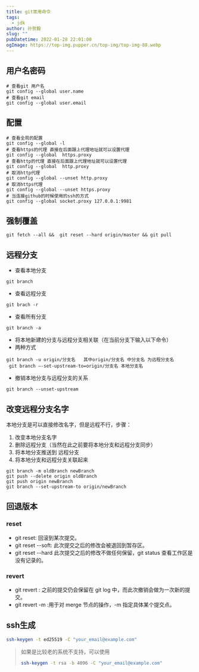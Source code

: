 ```yaml
---
title: git常用命令
tags:
  - jdk
author: 孙贺毅
slug: ""
pubDatetime: 2022-01-28 22:01:00
ogImage: https://top-img.pupper.cn/top-img/top-img-88.webp
---
```


## 用户名密码

```git
# 查看git 用户名
git config --global user.name
# 查看git email
git config --global user.email
```

## 配置

```git
# 查看全局的配置
git config --global -l
# 查看https的代理 直接在后面跟上代理地址就可以设置代理
git config --global  https.proxy
# 查看http的代理 直接在后面跟上代理地址就可以设置代理
git config --global  http.proxy
# 取消http代理
git config --global --unset http.proxy
# 取消https代理
git config --global --unset https.proxy
# 当连接github的时候使用的ssh的方式
git config --global socket.proxy 127.0.0.1:9981
```

## 强制覆盖

```git
git fetch --all &&  git reset --hard origin/master && git pull
```

## 远程分支

- 查看本地分支

```git
git branch
```

- 查看远程分支

```git
git brach -r
```

- 查看所有分支

```git
git branch -a
```

- 将本地新建的分支与远程分支相关联（在当前分支下输入以下命令）
- 两种方式

```git
git branch -u origin/分支名   其中origin/分支名 中分支名 为远程分支名
 git branch –-set-upstream-to=origin/分支名 本地分支名
```

- 撤销本地分支与远程分支的关系

```git
git branch --unset-upstream
```

## 改变远程分支名字

本地分支是可以直接修改名字，但是远程不行，步骤：

1. 改变本地分支名字
2. 删除远程分支（当然在此之前要将本地分支和远程分支同步）
3. 将本地分支推送到 远程分支
4. 将本地分支和远程分支关联起来

```git
git branch -m oldBranch newBranch
git push --delete origin oldBranch
git push origin newBranch
git branch --set-upstream-to origin/newBranch
```

## 回退版本

### reset

- git reset: 回滚到某次提交。
- git reset --soft: 此次提交之后的修改会被退回到暂存区。
- git reset --hard 此次提交之后的修改不做任何保留，git status 查看工作区是没有记录的。

### revert

- git revert : 之前的提交仍会保留在 git log 中，而此次撤销会做为一次新的提交。
- git revert -m :用于对 merge 节点的操作，-m 指定具体某个提交点。

## ssh生成

```bash
ssh-keygen -t ed25519 -C "your_email@example.com"
```

> 如果是比较老的系统不支持，可以使用
>
> ```bash
> ssh-keygen -t rsa -b 4096 -C "your_email@example.com"
> ```
